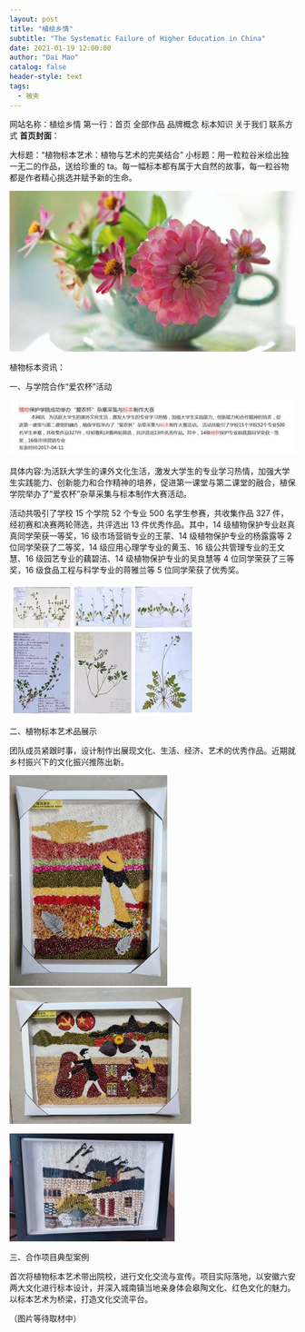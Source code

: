 ```yaml
---
layout: post
title: "植绘乡情"
subtitle: "The Systematic Failure of Higher Education in China"
date: 2021-01-19 12:00:00
author: "Dai Mao"
catalog: false
header-style: text
tags:
  - 被夹
---
```


网站名称：植绘乡情
第一行：首页 全部作品 品牌概念 标本知识 关于我们 联系方式
**首页封面**：

大标题：“植物标本艺术：植物与艺术的完美结合”
小标题：用一粒粒谷米绘出独一无二的作品，送给珍重的 ta。每一幅标本都有属于大自然的故事，每一粒谷物都是作者精心挑选并赋予新的生命。

![img](img/in-post/post-plant/image002.jpg)

植物标本资讯：

一、与学院合作“爱农杯”活动

![img](img/in-post/post-plant/image004.jpg)

具体内容:为活跃大学生的课外文化生活，激发大学生的专业学习热情，加强大学生实践能力、创新能力和合作精神的培养，促进第一课堂与第二课堂的融合，植保学院举办了“爱农杯”杂草采集与标本制作大赛活动。

活动共吸引了学校 15 个学院 52 个专业 500 名学生参赛，共收集作品 327 件，经初赛和决赛两轮筛选，共评选出 13 件优秀作品。其中，14 级植物保护专业赵真真同学荣获一等奖，16 级市场营销专业的王蒙、14 级植物保护专业的杨露露等 2 位同学荣获了二等奖，14 级应用心理学专业的黄玉、16 级公共管理专业的王文慧、16 级园艺专业的藕碧洁、14 级植物保护专业的吴良慧等 4 位同学荣获了三等奖，16 级食品工程与科学专业的蒋雅兰等 5 位同学荣获了优秀奖。

![img](img/in-post/post-plant/image006.jpg)

二、植物标本艺术品展示

团队成员紧跟时事，设计制作出展现文化、生活、经济、艺术的优秀作品。近期就乡村振兴下的文化振兴推陈出新。

![img](img/in-post/post-plant/image008.jpg)![img](img/in-post/post-plant/image010.jpg)

![img](img/in-post/post-plant/image012.jpg)

三、合作项目典型案例

首次将植物标本艺术带出院校，进行文化交流与宣传。项目实际落地，以安徽六安两大文化进行标本设计，并深入城南镇当地亲身体会皋陶文化、红色文化的魅力。以标本艺术为桥梁，打造文化交流平台。

（图片等待取材中）

